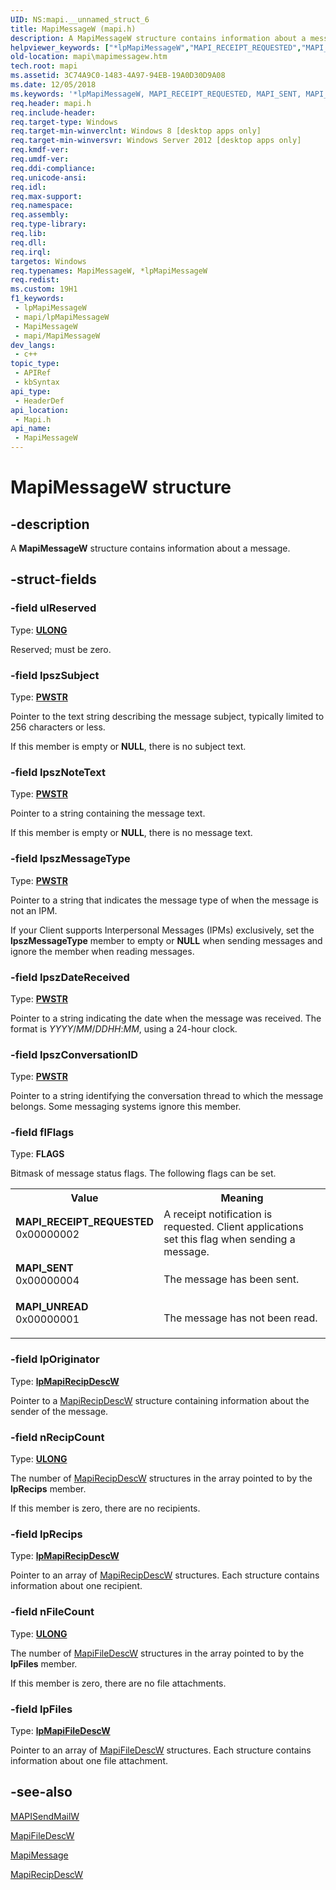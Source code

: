 ```yaml
---
UID: NS:mapi.__unnamed_struct_6
title: MapiMessageW (mapi.h)
description: A MapiMessageW structure contains information about a message.
helpviewer_keywords: ["*lpMapiMessageW","MAPI_RECEIPT_REQUESTED","MAPI_SENT","MAPI_UNREAD","MapiMessageW","MapiMessageW structure","lpMapiMessageW","lpMapiMessageW structure pointer","mapi.mapimessagew","mapi/MapiMessageW","mapi/lpMapiMessageW"]
old-location: mapi\mapimessagew.htm
tech.root: mapi
ms.assetid: 3C74A9C0-1483-4A97-94EB-19A0D30D9A08
ms.date: 12/05/2018
ms.keywords: '*lpMapiMessageW, MAPI_RECEIPT_REQUESTED, MAPI_SENT, MAPI_UNREAD, MapiMessageW, MapiMessageW structure, lpMapiMessageW, lpMapiMessageW structure pointer, mapi.mapimessagew, mapi/MapiMessageW, mapi/lpMapiMessageW'
req.header: mapi.h
req.include-header: 
req.target-type: Windows
req.target-min-winverclnt: Windows 8 [desktop apps only]
req.target-min-winversvr: Windows Server 2012 [desktop apps only]
req.kmdf-ver: 
req.umdf-ver: 
req.ddi-compliance: 
req.unicode-ansi: 
req.idl: 
req.max-support: 
req.namespace: 
req.assembly: 
req.type-library: 
req.lib: 
req.dll: 
req.irql: 
targetos: Windows
req.typenames: MapiMessageW, *lpMapiMessageW
req.redist: 
ms.custom: 19H1
f1_keywords:
 - lpMapiMessageW
 - mapi/lpMapiMessageW
 - MapiMessageW
 - mapi/MapiMessageW
dev_langs:
 - c++
topic_type:
 - APIRef
 - kbSyntax
api_type:
 - HeaderDef
api_location:
 - Mapi.h
api_name:
 - MapiMessageW
---
```


# MapiMessageW structure


## -description

A <b>MapiMessageW</b> structure contains information about a message.

## -struct-fields

### -field ulReserved

Type: <b><a href="/windows/desktop/WinProg/windows-data-types">ULONG</a></b>

Reserved; must be zero.

### -field lpszSubject

Type: <b><a href="/windows/desktop/WinProg/windows-data-types">PWSTR</a></b>

Pointer to the text string describing the message subject, typically limited to 256 characters or less.

If this member is empty or <b>NULL</b>, there is no subject text.

### -field lpszNoteText

Type: <b><a href="/windows/desktop/WinProg/windows-data-types">PWSTR</a></b>

Pointer to a string containing the message text.

If this member is empty or <b>NULL</b>, there is no message text.

### -field lpszMessageType

Type: <b><a href="/windows/desktop/WinProg/windows-data-types">PWSTR</a></b>

Pointer to a string that indicates the message type of when the message is not an IPM.

If your Client supports Interpersonal Messages (IPMs) exclusively, set the <b>lpszMessageType</b> member to empty or <b>NULL</b> when sending messages and ignore the member when reading messages.

### -field lpszDateReceived

Type: <b><a href="/windows/desktop/WinProg/windows-data-types">PWSTR</a></b>

Pointer to a string indicating the date when the message was received. The format is <i>YYYY</i>/<i>MM</i>/<i>DD</i><i>HH</i>:<i>MM</i>, using a 24-hour clock.

### -field lpszConversationID

Type: <b><a href="/windows/desktop/WinProg/windows-data-types">PWSTR</a></b>

Pointer to a string identifying the conversation thread to which the message belongs. Some messaging systems ignore this member.

### -field flFlags

Type: <b>FLAGS</b>

Bitmask of message status flags. The following flags can be set.

<table>
<tr>
<th>Value</th>
<th>Meaning</th>
</tr>
<tr>
<td width="40%"><a id="MAPI_RECEIPT_REQUESTED"></a><a id="mapi_receipt_requested"></a><dl>
<dt><b>MAPI_RECEIPT_REQUESTED</b></dt>
<dt>0x00000002</dt>
</dl>
</td>
<td width="60%">
A receipt notification is requested. Client applications set this flag when sending a message.

</td>
</tr>
<tr>
<td width="40%"><a id="MAPI_SENT"></a><a id="mapi_sent"></a><dl>
<dt><b>MAPI_SENT</b></dt>
<dt>0x00000004</dt>
</dl>
</td>
<td width="60%">
The message has been sent.

</td>
</tr>
<tr>
<td width="40%"><a id="MAPI_UNREAD"></a><a id="mapi_unread"></a><dl>
<dt><b>MAPI_UNREAD</b></dt>
<dt>0x00000001</dt>
</dl>
</td>
<td width="60%">
The message has not been read.

</td>
</tr>
</table>

### -field lpOriginator

Type: <b><a href="/previous-versions/windows/desktop/api/mapi/ns-mapi-mapirecipdescw">lpMapiRecipDescW</a></b>

Pointer to a <a href="/previous-versions/windows/desktop/api/mapi/ns-mapi-mapirecipdescw">MapiRecipDescW</a> structure containing information about the sender of the message.

### -field nRecipCount

Type: <b><a href="/windows/desktop/WinProg/windows-data-types">ULONG</a></b>

The number of <a href="/previous-versions/windows/desktop/api/mapi/ns-mapi-mapirecipdescw">MapiRecipDescW</a> structures in the array pointed to by the <b>lpRecips</b> member.

If this member is zero, there are no recipients.

### -field lpRecips

Type: <b><a href="/previous-versions/windows/desktop/api/mapi/ns-mapi-mapirecipdescw">lpMapiRecipDescW</a></b>

Pointer to an array of <a href="/previous-versions/windows/desktop/api/mapi/ns-mapi-mapirecipdescw">MapiRecipDescW</a> structures. Each structure contains information about one recipient.

### -field nFileCount

Type: <b><a href="/windows/desktop/WinProg/windows-data-types">ULONG</a></b>

The number of <a href="/previous-versions/windows/desktop/api/mapi/ns-mapi-mapifiledescw">MapiFileDescW</a> structures in the array pointed to by the <b>lpFiles</b> member.

If this member is zero, there are no file attachments.

### -field lpFiles

Type: <b><a href="/previous-versions/windows/desktop/api/mapi/ns-mapi-mapifiledescw">lpMapiFileDescW</a></b>

Pointer to an array of <a href="/previous-versions/windows/desktop/api/mapi/ns-mapi-mapifiledescw">MapiFileDescW</a> structures. Each structure contains information about one file attachment.

## -see-also

<a href="/previous-versions/windows/desktop/api/mapi/nc-mapi-mapisendmailw">MAPISendMailW</a>



<a href="/previous-versions/windows/desktop/api/mapi/ns-mapi-mapifiledescw">MapiFileDescW</a>



<a href="/previous-versions/windows/desktop/api/mapi/ns-mapi-mapimessage">MapiMessage</a>



<a href="/previous-versions/windows/desktop/api/mapi/ns-mapi-mapirecipdescw">MapiRecipDescW</a>